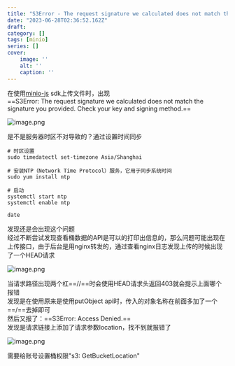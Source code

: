 ```yaml
---
title: "S3Error - The request signature we calculated does not match the signature you provided. Check your key and signing method"
date: "2023-06-28T02:36:52.162Z"
draft: 
category: [] 
tags: [minio]
series: []
cover: 
    image: ''
    alt: ''
    caption: ''
---
```


在使用[minio-js](https://github.com/minio/minio-js) sdk上传文件时，出现  
==S3Error: The request signature we calculated does not match the signature you provided. Check your key and signing method.==  

![image.png](https://image.jysgdyc.top:443/blog/20230628103135.png)  

是不是服务器时区不对导致的？通过设置时间同步
```shell
# 时区设置
sudo timedatectl set-timezone Asia/Shanghai

# 安装NTP（Network Time Protocol）服务，它用于同步系统时间
sudo yum install ntp

# 启动
systemctl start ntp
systemctl enable ntp

date
```
发现还是会出现这个问题  
经过不断尝试发现查看桶数据的API是可以的打印出信息的，那么问题可能出现在上传接口，由于后台是用nginx转发的，通过查看nginx日志发现上传的时候出现了一个HEAD请求  

![image.png](https://image.jysgdyc.top:443/blog/20230628103329.png)

当请求路径出现两个杠==//==时会使用HEAD请求头返回403就会提示上面哪个报错  
发现是在使用原来是使用putObject api时，传入的对象名称在前面多加了一个==/==去掉即可  
然后又报了：==S3Error: Access Denied.==  
发现是请求链接上添加了请求参数location，找不到就报错了  

![image.png](https://image.jysgdyc.top:443/blog/20230628103616.png)

需要给账号设置桶权限"s3: GetBucketLocation"    



